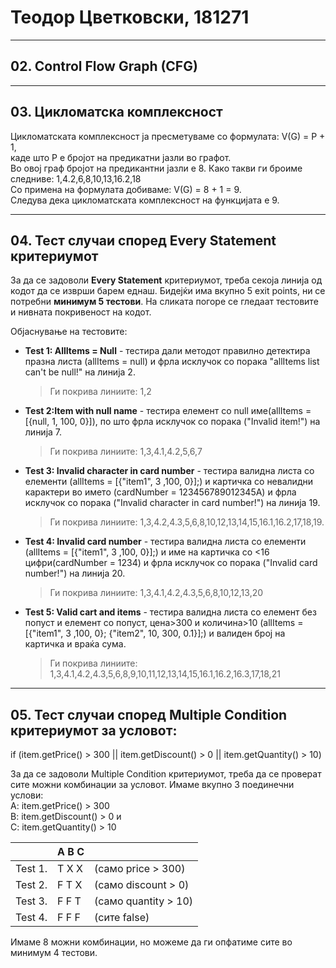 # Теодор Цветковски, 181271
________________________________________________________
## 02. Control Flow Graph (CFG)


________________________________________________________
## 03. Цикломатска комплексност

Цикломатската комплексност ја пресметуваме со формулата: V(G) = P + 1,  
каде што P е бројот на предикатни јазли во графот.  
Во овој граф бројот на предикантни јазли е 8. Како такви ги броиме следниве: 1,4.2,6,8,10,13,16.2,18  
Со примена на формулата добиваме: V(G) = 8 + 1 = 9.  
Следува дека цикломатската комплексност на функцијата е 9.
________________________________________________________
## 04. Тест случаи според Every Statement критериумот



За да се задоволи **Every Statement** критериумот, треба секоја линија од кодот да се изврши барем еднаш. Бидејќи има вкупно 5 exit points, ни се потребни **минимум 5 тестови**. 
На сликата погоре се гледаат тестовите и нивната покривеност на кодот. 

Објаснување на тестовите: 
- **Test 1: AllItems = Null** - тестира дали методот правилно детектира празна листа (allItems = null) и фрла исклучок со порака "allItems list can't be null!" на линија 2.   
	>Ги покрива линиите: 1,2
- **Test 2:Item with null name** - тестира елемент со null име(allItems = [{null, 1, 100, 0}]), по што фрла исклучок со порака ("Invalid item!") на линија 7.  
	>Ги покрива линиите: 1,3,4.1,4.2,5,6,7
- **Test 3: Invalid character in card number** - тестира валидна листа со елементи (allItems = [{"item1", 3 ,100, 0}];) и картичка со невалидни карактери во името (cardNumber = 123456789012345A) и фрла исклучок со порака ("Invalid character in card number!") на линија 19.  
	>Ги покрива линиите: 1,3,4.2,4.3,5,6,8,10,12,13,14,15,16.1,16.2,17,18,19.
- **Test 4: Invalid card number** - тестира валидна листа со елементи (allItems = [{"item1", 3 ,100, 0}];) и име на картичка со <16 цифри(cardNumber = 1234) и фрла исклучок со порака ("Invalid card number!") на линија 20.  
	>Ги покрива линиите: 1,3,4.1,4.2,4.3,5,6,8,10,12,13,20
- **Test 5: Valid cart and items** - тестира валидна листа со елемент без попуст и елемент со попуст, цена>300 и количина>10 (allItems = [{"item1", 3 ,100, 0}; {"item2", 10, 300, 0.1}];) и валиден број на картичка и враќа сума.  
	>Ги покрива линиите: 1,3,4.1,4.2,4.3,5,6,8,9,10,11,12,13,14,15,16.1,16.2,16.3,17,18,21
________________________________________________________
## 05. Тест случаи според Multiple Condition критериумот за условот:
if (item.getPrice() > 300 || item.getDiscount() > 0 || item.getQuantity() > 10)

За да се задоволи Multiple Condition критериумот, треба да се проверат сите можни комбинации за условот. Имаме вкупно 3 поединечни услови:  
    A: item.getPrice() > 300  
    B: item.getDiscount() > 0  и   
    C: item.getQuantity() > 10  

|       |A B C |                     |
|-------|------|---------------------|
|Test 1.|T X X | (само price > 300)  |
|Test 2.|F T X | (само discount > 0) |  
|Test 3.|F F T | (само quantity > 10)|  
|Test 4.|F F F | (сите false)        |     


Имаме 8 можни комбинации, но можеме да ги опфатиме сите во минимум 4 тестови.
 
